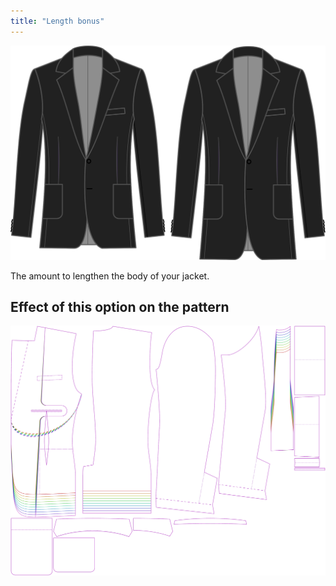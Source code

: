 ```yaml
---
title: "Length bonus"
---
```


![Length bonus](lengthbonus.svg)

The amount to lengthen the body of your jacket.

## Effect of this option on the pattern

![This image shows the effect of this option by superimposing several variants that have a different value for this option](jaeger_lengthbonus_sample.svg "Effect of this option on the pattern")
